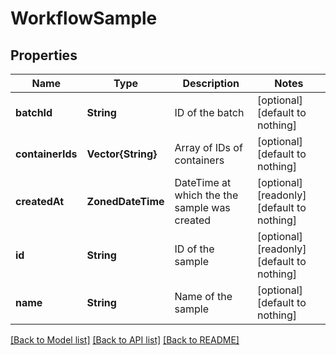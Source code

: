# WorkflowSample


## Properties
Name | Type | Description | Notes
------------ | ------------- | ------------- | -------------
**batchId** | **String** | ID of the batch | [optional] [default to nothing]
**containerIds** | **Vector{String}** | Array of IDs of containers | [optional] [default to nothing]
**createdAt** | **ZonedDateTime** | DateTime at which the the sample was created | [optional] [readonly] [default to nothing]
**id** | **String** | ID of the sample | [optional] [readonly] [default to nothing]
**name** | **String** | Name of the sample | [optional] [default to nothing]


[[Back to Model list]](../README.md#models) [[Back to API list]](../README.md#api-endpoints) [[Back to README]](../README.md)


